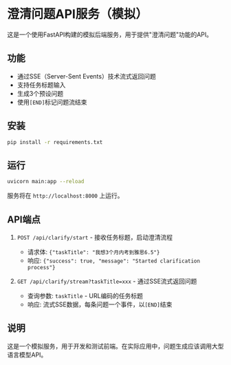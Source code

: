 # 澄清问题API服务（模拟）

这是一个使用FastAPI构建的模拟后端服务，用于提供"澄清问题"功能的API。

## 功能

- 通过SSE（Server-Sent Events）技术流式返回问题
- 支持任务标题输入
- 生成3个预设问题
- 使用`[END]`标记问题流结束

## 安装

```bash
pip install -r requirements.txt
```

## 运行

```bash
uvicorn main:app --reload
```

服务将在 `http://localhost:8000` 上运行。

## API端点

1. `POST /api/clarify/start` - 接收任务标题，启动澄清流程
   - 请求体: `{"taskTitle": "我想3个月内考到雅思6.5"}`
   - 响应: `{"success": true, "message": "Started clarification process"}`

2. `GET /api/clarify/stream?taskTitle=xxx` - 通过SSE流式返回问题
   - 查询参数: `taskTitle` - URL编码的任务标题
   - 响应: 流式SSE数据，每条问题一个事件，以`[END]`结束

## 说明

这是一个模拟服务，用于开发和测试前端。在实际应用中，问题生成应该调用大型语言模型API。 